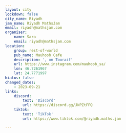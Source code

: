 ```yaml
---
layout: city
lockdown: false
city_name: Riyadh
jam_name: Riyadh MathsJam
email: riyadh@mathsjam.com
organiser:
    name: Sara
    email: riyadh@mathsjam.com
location:
    group: rest-of-world
    pub_name: Mauhoob Cafe
    description: ', on Touraif'
    url: https://www.instagram.com/mauhoob_sa/
    lon: 46.7261967
    lat: 24.7771997
hiatus: false
changed_dates:
    - 2023-09-21
links:
    discord:
        text: 'Discord'
        url: https://discord.gg/JNPZtFFQ
    tiktok:
        text: 'TikTok'
        url: https://www.tiktok.com/@riyadh.maths.jam

---
```

